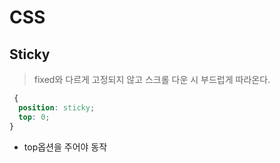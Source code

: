 # CSS

## Sticky

> fixed와 다르게 고정되지 않고 스크롤 다운 시 부드럽게 따라온다.

```css
 {
  position: sticky;
  top: 0;
}
```

- top옵션을 주어야 동작
